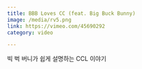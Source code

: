```yaml
---
title: BBB Loves CC (feat. Big Buck Bunny)
image: /media/rv5.png
link: https://vimeo.com/45690292
category: video

---
```


빅 벅 버니가 쉽게 설명하는 CCL 이야기